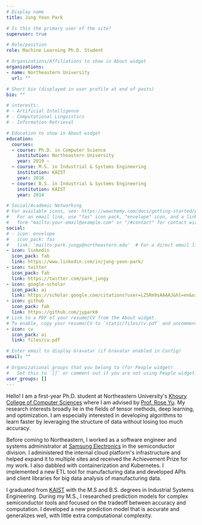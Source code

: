 ```yaml
---
# Display name
title: Jung Yeon Park

# Is this the primary user of the site?
superuser: true

# Role/position
role: Machine Learning Ph.D. Student

# Organizations/Affiliations to show in About widget
organizations:
- name: Northeastern University
  url: ""

# Short bio (displayed in user profile at end of posts)
bio: ""

# interests:
# - Artificial Intelligence
# - Computational Linguistics
# - Information Retrieval

# Education to show in About widget
education:
  courses:
  - course: Ph.D. in Computer Science
    institution: Northeastern University
    year: 2019 ~
  - course: M.S. in Industrial & Systems Engineering
    institution: KAIST
    year: 2016
  - course: B.S. in Industrial & Systems Engineering
    institution: KAIST
    year: 2014

# Social/Academic Networking
# For available icons, see: https://wowchemy.com/docs/getting-started/page-builder/#icons
#   For an email link, use "fas" icon pack, "envelope" icon, and a link in the
#   form "mailto:your-email@example.com" or "/#contact" for contact widget.
social:
# - icon: envelope
#   icon_pack: fas
#   link: 'mailto:park.jungy@northeastern.edu'  # For a direct email link, use "mailto:test@example.org".
- icon: linkedin
  icon_pack: fab
  link: https://www.linkedin.com/in/jung-yeon-park/ 
- icon: twitter
  icon_pack: fab
  link: https://twitter.com/park_jungy
- icon: google-scholar
  icon_pack: ai
  link: https://scholar.google.com/citations?user=LZSRm9sAAAAJ&hl=en&oi=sra
- icon: github
  icon_pack: fab
  link: https://github.com/jypark0
# Link to a PDF of your resume/CV from the About widget.
# To enable, copy your resume/CV to `static/files/cv.pdf` and uncomment the lines below.
- icon: cv
  icon_pack: ai
  link: files/cv.pdf

# Enter email to display Gravatar (if Gravatar enabled in Config)
email: ""

# Organizational groups that you belong to (for People widget)
#   Set this to `[]` or comment out if you are not using People widget.
user_groups: []
---
```


Hello! 
I am a first-year Ph.D. student at Northeastern University's [Khoury College of Computer Sciences](https://www.khoury.northeastern.edu/) where I am advised by [Prof. Rose Yu](http://roseyu.com/).
My research interests broadly lie in the fields of tensor methods, deep learning, and optimization. 
I am especially interested in developing algorithms to learn faster by leveraging the structure of data without losing too much accuracy.

Before coming to Northeastern, I worked as a software engineer and systems administrator at [Samsung Electronics](https://www.samsung.com/semiconductor/) in the semiconductor division.
I administered the internal cloud platform's infrastructure and helped expand it to multiple sites and received the Achievement Prize for my work. I also dabbled with containerization and Kubernetes. I implemented a new ETL tool for manufacturing data and developed APIs and client libraries for big data analysis of manufacturing data.

I graduated from [KAIST](https://www.kaist.ac.kr/en) with the M.S and B.S. degrees in Industrial Systems Engineering. 
During my M.S., I researched prediction models for complex semiconductor tools and focused on the tradeoff between accuracy and computation. 
I developed a new prediction model that is accurate and generalizes well, with little extra computational complexity.

